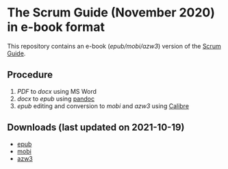 # The Scrum Guide (November 2020) in e-book format

This repository contains an e-book (_epub/mobi/azw3_) version of the [Scrum Guide](https://scrumguides.org/docs/scrumguide/v2020/2020-Scrum-Guide-US.pdf).

## Procedure
1. _PDF_ to _docx_ using MS Word
2. _docx_ to _epub_ using [pandoc](https://pandoc.org/)
3. _epub_ editing and conversion to _mobi_ and _azw3_ using [Calibre](https://calibre-ebook.com/) 

## Downloads (last updated on 2021-10-19)

- [epub](https://github.com/archphile/scrum_guide_ebook/raw/main/2020-Scrum-Guide-US.epub)
- [mobi](https://github.com/archphile/scrum_guide_ebook/raw/main/2020-Scrum-Guide-US.azw3)
- [azw3](https://github.com/archphile/scrum_guide_ebook/raw/main/2020-Scrum-Guide-US.azw3)

